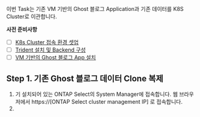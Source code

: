 이번 Task는 기존 VM 기반의 Ghost 블로그 Application과 기존 데이터를 K8S Cluster로 이관합니다. 

**사전 준비사항** 
 - [ ] [K8s Cluster 접속 환경 셋업](https://github.com/netappkr/NDX_Handsonworkshop-/blob/master/K8s_on_MultiCloud/OnPremNKS.) 
 - [ ] [Trident 설치 및 Backend 구성](https://github.com/netappkr/NDX_Handsonworkshop-/blob/master/K8s_on_MultiCloud/OnPremNKS.md) 
 - [ ] [VM 기반의 Ghost 블로그 App 설치](https://github.com/netappkr/NDX_Handsonworkshop-/blob/master/Pre-Work2/README.md)
 
 ## Step 1. 기존 Ghost 블로그 데이터 Clone 복제  
1. 기 설치되어 있는 ONTAP Select의 System Manager에 접속합니다. 웹 브라우저에서 https://[ONTAP Select cluster management IP] 로 접속합니다.
2. 
<!--stackedit_data:
eyJoaXN0b3J5IjpbNzUxMTU3MjY2XX0=
-->